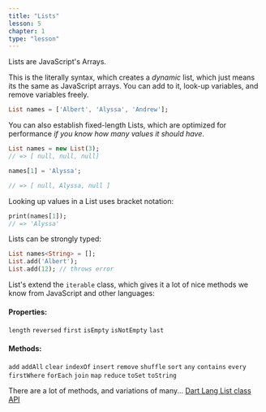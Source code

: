 ```yaml
---
title: "Lists"
lesson: 5
chapter: 1
type: "lesson"
---
```


Lists are JavaScript's Arrays.

This is the literally syntax, which creates a *dynamic* list, which just means its the same as JavaScript arrays. You can add to it, look-up variables, and remove variables freely. 

```dart
List names = ['Albert', 'Alyssa', 'Andrew'];
```

You can also establish fixed-length Lists, which are optimized for performance *if you know how many values it should have*. 

```dart
List names = new List(3);
// => [ null, null, null]

names[1] = 'Alyssa';

// => [ null, Alyssa, null ]
```

Looking up values in a List uses bracket notation:
```dart
print(names[1]);
// => 'Alyssa'
```

Lists can be strongly typed:

```dart
List names<String> = [];
List.add('Albert');
List.add(12); // throws error
```

List's extend the `iterable` class, which gives it a lot of nice methods we know from JavaScript and other languages:

#### Properties:
`length`
`reversed`
`first`
`isEmpty`
`isNotEmpty`
`last`

#### Methods:
`add`
`addAll`
`clear`
`indexOf`
`insert`
`remove`
`shuffle`
`sort`
`any`
`contains`
`every`
`firstWhere`
`forEach`
`join`
`map`
`reduce`
`toSet`
`toString`

There are a lot of methods, and variations of many...
[Dart Lang List class API](https://api.dartlang.org/stable/1.24.2/dart-core/List-class.html)
